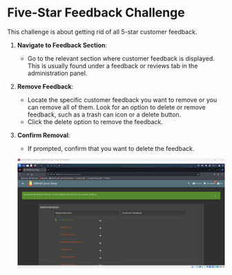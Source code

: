 # Five-Star Feedback Challenge

This challenge is about getting rid of all 5-star customer feedback.

1. **Navigate to Feedback Section**:

   - Go to the relevant section where customer feedback is displayed. This is usually found under a feedback or reviews tab in the administration panel.

2. **Remove Feedback**:

   - Locate the specific customer feedback you want to remove or you can remove all of them. Look for an option to delete or remove feedback, such as a trash can icon or a delete button.
   - Click the delete option to remove the feedback.

3. **Confirm Removal**:

   - If prompted, confirm that you want to delete the feedback.

   ![alt text](image.png)
